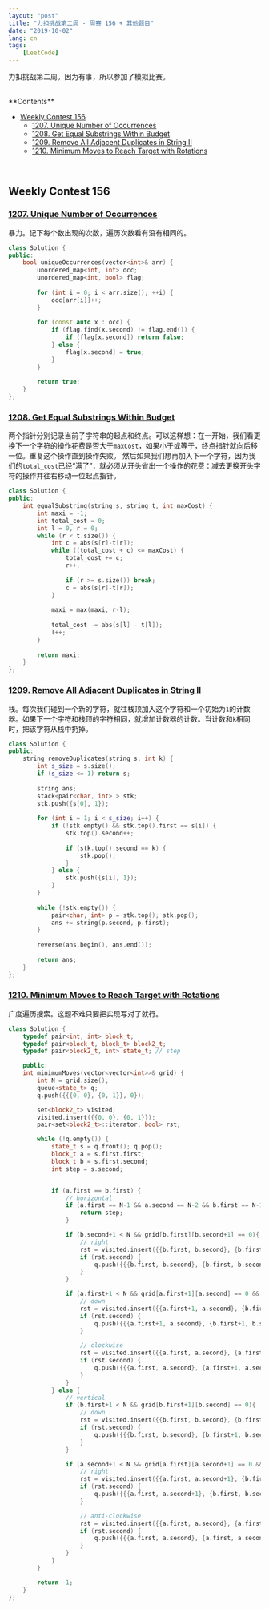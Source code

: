 ```yaml
---
layout: "post"
title: "力扣挑战第二周 - 周赛 156 + 其他题目"
date: "2019-10-02"
lang: cn
tags:
    [LeetCode]
---
```


力扣挑战第二周。因为有事，所以参加了模拟比赛。

<br>
<div class="toc">
**Contents**

- [Weekly Contest 156](#weekly-contest-156)
    - [1207. Unique Number of Occurrences](#1207-unique-number-of-occurrences)
    - [1208. Get Equal Substrings Within Budget](#1208-get-equal-substrings-within-budget)
    - [1209. Remove All Adjacent Duplicates in String II](#1209-remove-all-adjacent-duplicates-in-string-ii)
    - [1210. Minimum Moves to Reach Target with Rotations](#1210-minimum-moves-to-reach-target-with-rotations)
</div>
<br>

## Weekly Contest 156

### [1207. Unique Number of Occurrences](https://leetcode.com/contest/weekly-contest-156/problems/unique-number-of-occurrences/)

暴力。记下每个数出现的次数，遍历次数看有没有相同的。

```cpp
class Solution {
public:
    bool uniqueOccurrences(vector<int>& arr) {
        unordered_map<int, int> occ;
        unordered_map<int, bool> flag;
        
        for (int i = 0; i < arr.size(); ++i) {
            occ[arr[i]]++;
        }
        
        for (const auto x : occ) {
            if (flag.find(x.second) != flag.end()) {
                if (flag[x.second]) return false;
            } else {
                flag[x.second] = true;
            }
        }
        
        return true;
    }
};
```

### [1208. Get Equal Substrings Within Budget](https://leetcode.com/contest/weekly-contest-156/problems/get-equal-substrings-within-budget/)

两个指针分别记录当前子字符串的起点和终点。可以这样想：在一开始，我们看更换下一个字符的操作花费是否大于`maxCost`，如果小于或等于，终点指针就向后移一位。重复这个操作直到操作失败。
然后如果我们想再加入下一个字符，因为我们的`total_cost`已经“满了”，就必须从开头省出一个操作的花费：减去更换开头字符的操作并往右移动一位起点指针。

```cpp
class Solution {
public:
    int equalSubstring(string s, string t, int maxCost) {
        int maxi = -1;
        int total_cost = 0;
        int l = 0, r = 0;
        while (r < t.size()) {
            int c = abs(s[r]-t[r]);
            while ((total_cost + c) <= maxCost) {
                total_cost += c;
                r++;
                
                if (r >= s.size()) break;
                c = abs(s[r]-t[r]);
            }
            
            maxi = max(maxi, r-l);
            
            total_cost -= abs(s[l] - t[l]);
            l++;
        }
        
        return maxi;
    }
};
```

### [1209. Remove All Adjacent Duplicates in String II](https://leetcode.com/contest/weekly-contest-156/problems/remove-all-adjacent-duplicates-in-string-ii/)

栈。每次我们碰到一个新的字符，就往栈顶加入这个字符和一个初始为`1`的计数器。如果下一个字符和栈顶的字符相同，就增加计数器的计数。当计数和`k`相同时，把该字符从栈中扔掉。

```cpp
class Solution {
public:
    string removeDuplicates(string s, int k) {
        int s_size = s.size();
        if (s_size <= 1) return s;
        
        string ans;
        stack<pair<char, int> > stk;
        stk.push({s[0], 1});
        
        for (int i = 1; i < s_size; i++) {
            if (!stk.empty() && stk.top().first == s[i]) {
                stk.top().second++;
                
                if (stk.top().second == k) {
                    stk.pop();
                }
            } else {
                stk.push({s[i], 1});
            }
        }
        
        while (!stk.empty()) {
            pair<char, int> p = stk.top(); stk.pop();
            ans += string(p.second, p.first);
        }
        
        reverse(ans.begin(), ans.end());
        
        return ans;
    }
};
```

### [1210. Minimum Moves to Reach Target with Rotations](https://leetcode.com/contest/weekly-contest-156/problems/minimum-moves-to-reach-target-with-rotations/)

广度遍历搜索。这题不难只要把实现写对了就行。

```cpp
class Solution {
    typedef pair<int, int> block_t;
    typedef pair<block_t, block_t> block2_t;
    typedef pair<block2_t, int> state_t; // step

    public:
    int minimumMoves(vector<vector<int>>& grid) {
        int N = grid.size();
        queue<state_t> q;
        q.push({{{0, 0}, {0, 1}}, 0});

        set<block2_t> visited;
        visited.insert({{0, 0}, {0, 1}});
        pair<set<block2_t>::iterator, bool> rst;

        while (!q.empty()) {
            state_t s = q.front(); q.pop();
            block_t a = s.first.first;
            block_t b = s.first.second;
            int step = s.second;


            if (a.first == b.first) {
                // horizontal
                if (a.first == N-1 && a.second == N-2 && b.first == N-1 && b.second == N-1) {
                    return step;
                }

                if (b.second+1 < N && grid[b.first][b.second+1] == 0){
                    // right
                    rst = visited.insert({{b.first, b.second}, {b.first, b.second+1}});
                    if (rst.second) {
                        q.push({{{b.first, b.second}, {b.first, b.second+1}}, step+1});
                    }
                }

                if (a.first+1 < N && grid[a.first+1][a.second] == 0 && grid[b.first+1][b.second] == 0) {
                    // down
                    rst = visited.insert({{a.first+1, a.second}, {b.first+1, b.second}});
                    if (rst.second) {
                        q.push({{{a.first+1, a.second}, {b.first+1, b.second}}, step+1});
                    }

                    // clockwise
                    rst = visited.insert({{a.first, a.second}, {a.first+1, a.second}});
                    if (rst.second) {
                        q.push({{{a.first, a.second}, {a.first+1, a.second}}, step+1});
                    }
                }
            } else {
                // vertical
                if (b.first+1 < N && grid[b.first+1][b.second] == 0){
                    // down
                    rst = visited.insert({{b.first, b.second}, {b.first+1, b.second}});
                    if (rst.second) {
                        q.push({{{b.first, b.second}, {b.first+1, b.second}}, step+1});
                    }
                }

                if (a.second+1 < N && grid[a.first][a.second+1] == 0 && grid[b.first][b.second+1] == 0) {
                    // right
                    rst = visited.insert({{a.first, a.second+1}, {b.first, b.second+1}});
                    if (rst.second) {
                        q.push({{{a.first, a.second+1}, {b.first, b.second+1}}, step+1});
                    }

                    // anti-clockwise
                    rst = visited.insert({{a.first, a.second}, {a.first, a.second+1}});
                    if (rst.second) {
                        q.push({{{a.first, a.second}, {a.first, a.second+1}}, step+1});
                    }
                }
            }
        }

        return -1;
    }
};
```